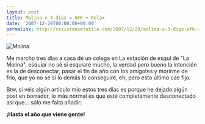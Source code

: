 ```yaml
---
layout: post
title: Molina x 3 días = AFK + Relax
date: '2007-12-29T00:00:00+00:00'
permalink: http://resistancefutile.com/2007/12/29/molina-x-3-dias-afk-relax/
---
```

<img src='http://resistancefutile.com/wp-content/plano_lamolina.jpg' alt='Molina' class="centro_borde"/>

Me marcho tres días a casa de un colega en La estación de esquí de "La Molina", esquiar no sé si esquiaré mucho, la verdad pero bueno la intención es la de desconectar, pasar el fin de año con los amigotes y morirme de frío, que yo no sé si lo demás lo conseguiré, eh, pero esto último cae fijo.

Btw, si véis algún artículo mío estos tres días es porque he dejado algún post en borrador, lo más normal es que esté completamente desconectado así que... sólo me falta añadir:

<strong>¡Hasta el año que viene gente! </strong>
